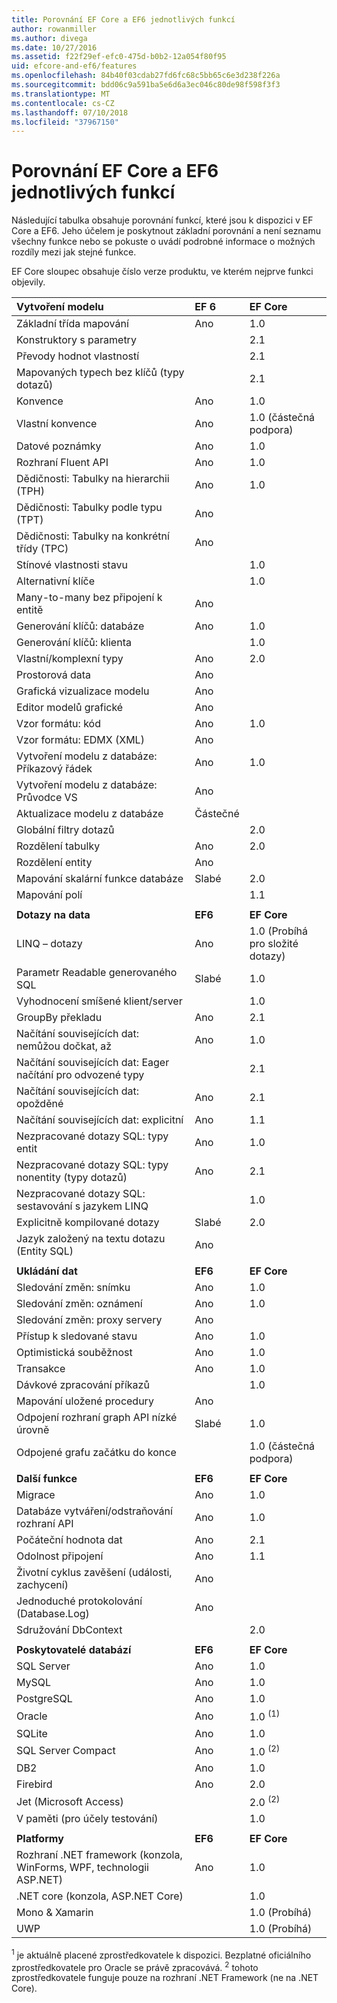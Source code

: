 ```yaml
---
title: Porovnání EF Core a EF6 jednotlivých funkcí
author: rowanmiller
ms.author: divega
ms.date: 10/27/2016
ms.assetid: f22f29ef-efc0-475d-b0b2-12a054f80f95
uid: efcore-and-ef6/features
ms.openlocfilehash: 84b40f03cdab27fd6fc68c5bb65c6e3d238f226a
ms.sourcegitcommit: bdd06c9a591ba5e6d6a3ec046c80de98f598f3f3
ms.translationtype: MT
ms.contentlocale: cs-CZ
ms.lasthandoff: 07/10/2018
ms.locfileid: "37967150"
---
```

# <a name="ef-core-and-ef6-feature-by-feature-comparison"></a>Porovnání EF Core a EF6 jednotlivých funkcí

Následující tabulka obsahuje porovnání funkcí, které jsou k dispozici v EF Core a EF6. Jeho účelem je poskytnout základní porovnání a není seznamu všechny funkce nebo se pokuste o uvádí podrobné informace o možných rozdíly mezi jak stejné funkce.

EF Core sloupec obsahuje číslo verze produktu, ve kterém nejprve funkci objevily.

| **Vytvoření modelu**                                  | **EF 6** | **EF Core**                           |
|:------------------------------------------------------|:---------|:--------------------------------------|
| Základní třída mapování                                   | Ano      | 1.0                                   |
| Konstruktory s parametry                          |          | 2.1                                   |
| Převody hodnot vlastností                            |          | 2.1                                   |
| Mapovaných typech bez klíčů (typy dotazů)               |          | 2.1                                   |
| Konvence                                           | Ano      | 1.0                                   |
| Vlastní konvence                                    | Ano      | 1.0 (částečná podpora)                         |
| Datové poznámky                                      | Ano      | 1.0                                   |
| Rozhraní Fluent API                                            | Ano      | 1.0                                   |
| Dědičnosti: Tabulky na hierarchii (TPH)                | Ano      | 1.0                                   |
| Dědičnosti: Tabulky podle typu (TPT)                     | Ano      |                                       |
| Dědičnosti: Tabulky na konkrétní třídy (TPC)           | Ano      |                                       |
| Stínové vlastnosti stavu                               |          | 1.0                                   |
| Alternativní klíče                                        |          | 1.0                                   |
| Many-to-many bez připojení k entitě                      | Ano      |                                       |
| Generování klíčů: databáze                              | Ano      | 1.0                                   |
| Generování klíčů: klienta                                |          | 1.0                                   |
| Vlastní/komplexní typy                                   | Ano      | 2.0                                   |
| Prostorová data                                          | Ano      |                                       |
| Grafická vizualizace modelu                      | Ano      |                                       |
| Editor modelů grafické                                | Ano      |                                       |
| Vzor formátu: kód                                    | Ano      | 1.0                                   |
| Vzor formátu: EDMX (XML)                              | Ano      |                                       |
| Vytvoření modelu z databáze: Příkazový řádek              | Ano      | 1.0                                   |
| Vytvoření modelu z databáze: Průvodce VS                 | Ano      |                                       |
| Aktualizace modelu z databáze                            | Částečné  |                                       |
| Globální filtry dotazů                                  |          | 2.0                                   |
| Rozdělení tabulky                                       | Ano      | 2.0                                   |
| Rozdělení entity                                      | Ano      |                                       |
| Mapování skalární funkce databáze                      | Slabé     | 2.0                                   |
| Mapování polí                                         |          | 1.1                                   |
|                                                       |          |                                       |
| **Dotazy na data**                                     | **EF6**  | **EF Core**                           |
| LINQ – dotazy                                          | Ano      | 1.0 (Probíhá pro složité dotazy) |
| Parametr Readable generovaného SQL                                | Slabé     | 1.0                                   |
| Vyhodnocení smíšené klient/server                        |          | 1.0                                   |
| GroupBy překladu                                   | Ano      | 2.1                                   |
| Načítání souvisejících dat: nemůžou dočkat, až                           | Ano      | 1.0                                   |
| Načítání souvisejících dat: Eager načítání pro odvozené typy |          | 2.1                                   |
| Načítání souvisejících dat: opožděné                            | Ano      | 2.1                                   |
| Načítání souvisejících dat: explicitní                        | Ano      | 1.1                                   |
| Nezpracované dotazy SQL: typy entit                         | Ano      | 1.0                                   |
| Nezpracované dotazy SQL: typy nonentity (typy dotazů)       | Ano      | 2.1                                   |
| Nezpracované dotazy SQL: sestavování s jazykem LINQ                  |          | 1.0                                   |
| Explicitně kompilované dotazy                           | Slabé     | 2.0                                   |
| Jazyk založený na textu dotazu (Entity SQL)                | Ano      |                                       |
|                                                       |          |                                       |
| **Ukládání dat**                                       | **EF6**  | **EF Core**                           |
| Sledování změn: snímku                             | Ano      | 1.0                                   |
| Sledování změn: oznámení                         | Ano      | 1.0                                   |
| Sledování změn: proxy servery                              | Ano      |                                       |
| Přístup k sledované stavu                               | Ano      | 1.0                                   |
| Optimistická souběžnost                                | Ano      | 1.0                                   |
| Transakce                                          | Ano      | 1.0                                   |
| Dávkové zpracování příkazů                                |          | 1.0                                   |
| Mapování uložené procedury                              | Ano      |                                       |
| Odpojení rozhraní graph API nízké úrovně                     | Slabé     | 1.0                                   |
| Odpojené grafu začátku do konce                         |          | 1.0 (částečná podpora)                         |
|                                                       |          |                                       |
| **Další funkce**                                    | **EF6**  | **EF Core**                           |
| Migrace                                            | Ano      | 1.0                                   |
| Databáze vytváření/odstraňování rozhraní API                       | Ano      | 1.0                                   |
| Počáteční hodnota dat                                             | Ano      | 2.1                                   |
| Odolnost připojení                                 | Ano      | 1.1                                   |
| Životní cyklus zavěšení (události, zachycení)                | Ano      |                                       |
| Jednoduché protokolování (Database.Log)                         | Ano      |                                       |
| Sdružování DbContext                                     |          | 2.0                                   |
|                                                       |          |                                       |
| **Poskytovatelé databází**                                | **EF6**  | **EF Core**                           |
| SQL Server                                            | Ano      | 1.0                                   |
| MySQL                                                 | Ano      | 1.0                                   |
| PostgreSQL                                            | Ano      | 1.0                                   |
| Oracle                                                | Ano      | 1.0 <sup>(1)</sup>                    |
| SQLite                                                | Ano      | 1.0                                   |
| SQL Server Compact                                    | Ano      | 1.0 <sup>(2)</sup>                    |
| DB2                                                   | Ano      | 1.0                                   |
| Firebird                                              | Ano      | 2.0                                   |
| Jet (Microsoft Access)                                |          | 2.0 <sup>(2)</sup>                    |
| V paměti (pro účely testování)                               |          | 1.0                                   |
|                                                       |          |                                       |
| **Platformy**                                         | **EF6**  | **EF Core**                           |
| Rozhraní .NET framework (konzola, WinForms, WPF, technologii ASP.NET)      | Ano      | 1.0                                   |
| .NET core (konzola, ASP.NET Core)                     |          | 1.0                                   |
| Mono & Xamarin                                        |          | 1.0 (Probíhá)                     |
| UWP                                                   |          | 1.0 (Probíhá)                     |

<sup>1</sup> je aktuálně placené zprostředkovatele k dispozici. Bezplatné oficiálního zprostředkovatele pro Oracle se právě zpracovává.
<sup>2</sup> tohoto zprostředkovatele funguje pouze na rozhraní .NET Framework (ne na .NET Core).
